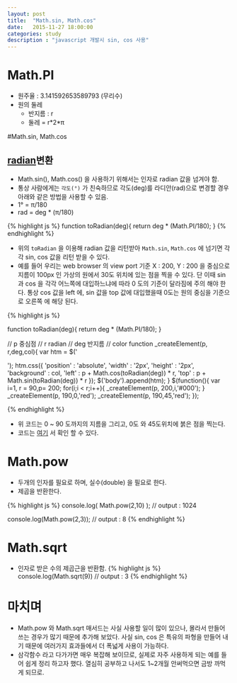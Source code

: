 ```yaml
---
layout: post
title:  "Math.sin, Math.cos"
date:   2015-11-27 18:00:00
categories: study
description : "javascript 개발시 sin, cos 사용"
---
```


# Math.PI
- 원주율 : 3.141592653589793 (무리수)
- 원의 둘레
	- 반지름 : r
	- 둘레 = r\*2\*π


#Math.sin, Math.cos
## [radian](https://ko.wikipedia.org/wiki/%EB%9D%BC%EB%94%94%EC%95%88)변환

- Math.sin(), Math.cos() 을 사용하기 위해서는 인자로 radian 값을 넘겨야 함. 
- 통상 사람에게는 `각도(°)` 가 친숙하므로 각도(deg)를 라디안(rad)으로 변경할 경우 아래와 같은 방법을 사용할 수 있음.
- 1° = π/180
- rad = deg * (π/180)

{% highlight js %}
function toRadian(deg){
	return deg * (Math.PI/180);
}
{% endhighlight %}

- 위의 `toRadian` 을 이용해 radian 값을 리턴받아 `Math.sin`, `Math.cos` 에 넘기면 각각 sin, cos 값을 리턴 받을 수 있다.
- 예를 들어 우리는 web browser 의 view port 기준 X : 200, Y : 200 을 중심으로 지름이 100px 인 가상의 원에서 30도 위치에 있는 점을 찍을 수 있다. 단 이때 sin 과 cos 을 각각 어느쪽에 대입하느냐에 따라 0 도의 기준이 달라짐에 주의 해야 한다. 통상 cos 값을 left 에, sin 값을 top 값에 대입했을때 0도는 원의 중심을 기준으로 오른쪽 에 해당 된다.

{% highlight js %}

function toRadian(deg){
  return deg * (Math.PI/180);
}

// p 중심점
// r radian
// deg 반지름
// color
function _createElement(p, r,deg,col){
  var htm = $('<div>');
  htm.css({
    'position' : 'absolute',
    'width' : '2px',
    'height' : '2px',
    'background' : col,
    'left' : p + Math.cos(toRadian(deg)) * r,
    'top' : p + Math.sin(toRadian(deg)) * r
  });
  $('body').append(htm);
}
$(function(){
  var i=1, r = 90,p= 200;
  for(i;i < r;i++){
    _createElement(p, 200,i,'#000');
  }
  _createElement(p, 190,0,'red');
  _createElement(p, 190,45,'red');
});

{% endhighlight %}

- 위 코드는 0 ~ 90 도까지의 지름을 그리고, 0도 와 45도위치에 붉은 점을 찍는다.
- 코드는 [여기](http://jsbin.com/jocosotazi/edit?html,js,output) 서 확인 할 수 있다.

# Math.pow
- 두개의 인자를 필요로 하며, 실수(double) 을 필요로 한다.
- 제곱을 반환한다.

{% highlight js %}
console.log( Math.pow(2,10) );
// output : 1024

console.log(Math.pow(2,3));
// output : 8
{% endhighlight %}

# Math.sqrt
- 인자로 받은 수의 제곱근을 반환함.
{% highlight js %}
console.log(Math.sqrt(9))
// output : 3
{% endhighlight %}


# 마치며
- Math.pow 와 Math.sqrt 매서드는 사실 사용할 일이 많이 있으나, 몰라서 만들어 쓰는 경우가 많기 때문에 추가해 보았다. 사실 sin, cos 은 특유의 파형을 만들어 내기 때문에 여러가지 효과들에서 더 폭넓게 사용이 가능하다.
- 삼각함수 라고 다가가면 매우 복잡해 보이므로, 실제로 자주 사용하게 되는 예를 들어 쉽게 정리 하고자 했다. 열심히 공부하고 나서도 1~2개월 안써먹으면 금방 까먹게 되므로.